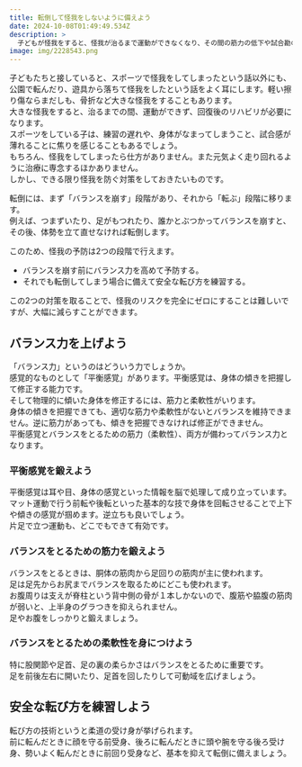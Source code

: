 ```yaml
---
title: 転倒して怪我をしないように備えよう
date: 2024-10-08T01:49:49.534Z
description: >
  子どもが怪我をすると、怪我が治るまで運動ができなくなり、その間の筋力の低下や試合勘の鈍りに焦りを感じることがあります。だからこそ、普段から怪我を防ぐための取り組みが大切です。
image: img/2228543.png
---
```

子どもたちと接していると、スポーツで怪我をしてしまったという話以外にも、公園で転んだり、遊具から落ちて怪我をしたという話をよく耳にします。軽い擦り傷ならまだしも、骨折など大きな怪我をすることもあります。\
大きな怪我をすると、治るまでの間、運動ができず、回復後のリハビリが必要になります。\
スポーツをしている子は、練習の遅れや、身体がなまってしまうこと、試合感が薄れることに焦りを感じることもあるでしょう。\
もちろん、怪我をしてしまったら仕方がありません。また元気よく走り回れるように治療に専念するほかありません。\
しかし、できる限り怪我を防ぐ対策をしておきたいものです。

転倒には、まず「バランスを崩す」段階があり、それから「転ぶ」段階に移ります。\
例えば、つまずいたり、足がもつれたり、誰かとぶつかってバランスを崩すと、その後、体勢を立て直せなければ転倒します。

このため、怪我の予防は2つの段階で行えます。

* バランスを崩す前にバランス力を高めて予防する。
* それでも転倒してしまう場合に備えて安全な転び方を練習する。

この2つの対策を取ることで、怪我のリスクを完全にゼロにすることは難しいですが、大幅に減らすことができます。

## バランス力を上げよう

「バランス力」というのはどういう力でしょうか。\
感覚的なものとして「平衡感覚」があります。平衡感覚は、身体の傾きを把握して修正する能力です。\
そして物理的に傾いた身体を修正するには、筋力と柔軟性がいります。\
身体の傾きを把握できても、適切な筋力や柔軟性がないとバランスを維持できません。逆に筋力があっても、傾きを把握できなければ修正ができません。\
平衡感覚とバランスをとるための筋力（柔軟性）、両方が備わってバランス力となります。

### 平衡感覚を鍛えよう

平衡感覚は耳や目、身体の感覚といった情報を脳で処理して成り立っています。\
マット運動で行う前転や後転といった基本的な技で身体を回転させることで上下や傾きの感覚が掴めます。逆立ちも良いでしょう。\
片足で立つ運動も、どこでもできて有効です。

### バランスをとるための筋力を鍛えよう

バランスをとるときは、胴体の筋肉から足回りの筋肉が主に使われます。\
足は足先からお尻までバランスを取るためにどこも使われます。\
お腹周りは支えが脊柱という背中側の骨が１本しかないので、腹筋や脇腹の筋肉が弱いと、上半身のグラつきを抑えられません。\
足やお腹をしっかりと鍛えましょう。

### バランスをとるための柔軟性を身につけよう

特に股関節や足首、足の裏の柔らかさはバランスをとるために重要です。\
足を前後左右に開いたり、足首を回したりして可動域を広げましょう。

## 安全な転び方を練習しよう

転び方の技術というと柔道の受け身が挙げられます。\
前に転んだときに顔を守る前受身、後ろに転んだときに頭や腕を守る後ろ受け身、勢いよく転んだときに前回り受身など、基本を抑えて転倒に備えましょう。